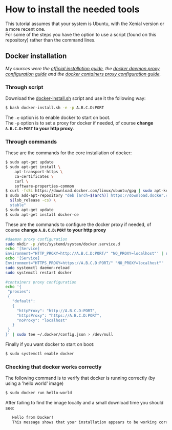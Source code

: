 # How to install the needed tools
This tutorial assumes that your system is Ubuntu, with the Xenial version or a more recent one.    
For some of the steps you have the option to use a script (found on this repository) rather than the command lines.
## Docker installation
*My sources were the [official installation guide](https://docs.docker.com/engine/installation/linux/docker-ce/ubuntu), the [docker daemon proxy configuration guide](https://docs.docker.com/engine/admin/systemd/#httphttps-proxy) and the [docker containers proxy configuration guide](https://docs.docker.com/network/proxy/#configure-the-docker-client).*
### Through script
Download the [docker-install.sh](https://github.com/CARMinesDouai/PhaROS2/blob/master/Docker%20Installation/docker-install.sh) script and use it the following way:
```bash
$ bash docker-install.sh -e -p A.B.C.D:PORT
```
The `-e` option is to enable docker to start on boot.    
The `-p` option is to set a proxy for docker if needed, of course **change `A.B.C.D:PORT` to your http proxy**.
### Through commands
These are the commands for the core installation of docker:
```bash
$ sudo apt-get update 
$ sudo apt-get install \
    apt-transport-https \
    ca-certificates \
    curl \
    software-properties-common 
$ curl -fsSL https://download.docker.com/linux/ubuntu/gpg | sudo apt-key add - 
$ sudo add-apt-repository "deb [arch=$(arch)] https://download.docker.com/linux/ubuntu \
  $(lsb_release -cs) \
  stable" 
$ sudo apt-get update 
$ sudo apt-get install docker-ce 
```

These are the commands to configure the docker proxy if needed, of course **change `A.B.C.D:PORT` to your http proxy**
```bash
#daemon proxy configuration
sudo mkdir -p /etc/systemd/system/docker.service.d
echo '[Service]
Environment="HTTP_PROXY=http://A.B.C.D:PORT/" "NO_PROXY=localhost"' | sudo tee /etc/systemd/system/docker.service.d/http-proxy.conf > /dev/null
echo '[Service]
Environment="HTTPS_PROXY=https://A.B.C.D:PORT/" "NO_PROXY=localhost"' | sudo tee /etc/systemd/system/docker.service.d/https-proxy.conf > /dev/null
sudo systemctl daemon-reload 
sudo systemctl restart docker 
		
#containers proxy configuration
echo '{
 "proxies":
 {
   "default":
   {
     "httpProxy": "http://A.B.C.D:PORT",
     "httpsProxy": "https://A.B.C.D:PORT",
     "noProxy": "localhost"
   }
 }
}' | sudo tee ~/.docker/config.json > /dev/null
```
Finally if you want docker to start on boot:  
```bash
$ sudo systemctl enable docker
```
### Checking that docker works correctly
The following command is to verify that docker is running correctly (by using a 'hello world' image)    
 ```bash
 $ sudo docker run hello-world
  ```
 After failing to find the image locally and a small download time you should see:
 ```bash
    Hello from Docker!
    This message shows that your installation appears to be working correctly.
```
